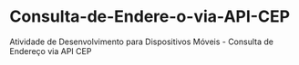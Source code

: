 # Consulta-de-Endere-o-via-API-CEP
Atividade de Desenvolvimento para Dispositivos Móveis - Consulta de Endereço via API CEP
